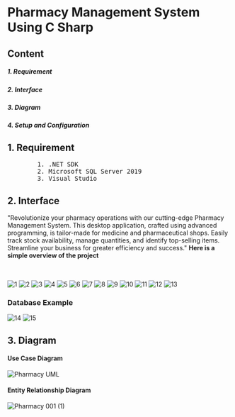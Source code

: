 <h1><b>Pharmacy Management System Using C Sharp</b></h1>
<h2>Content</h2>
<h5>1. Requirement</h5>
<h5>2. Interface</h5>
<h5>3. Diagram</h5>
<h5>4. Setup and Configuration</h5>
<h2>1. Requirement</h2>
<pre>
        1. .NET SDK
        2. Microsoft SQL Server 2019
        3. Visual Studio
</pre>
<h2>2. Interface</h2>
"Revolutionize your pharmacy operations with our cutting-edge Pharmacy Management System. This desktop application, crafted using advanced programming, is tailor-made for medicine and pharmaceutical shops. Easily track stock availability, manage quantities, and identify top-selling items. Streamline your business for greater efficiency and success."
<b>Here is a simple overview of the project</b> </br></br></br>

![1](https://github.com/Shakil-md-abdullah-al/Pharmacy-Management-System-Using-C-Sharp/assets/65440571/8f727fc2-993b-4bd4-9b32-c91f70f4663d)
![2](https://github.com/Shakil-md-abdullah-al/Pharmacy-Management-System-Using-C-Sharp/assets/65440571/d366a0ed-b90a-4620-9c9d-2f6c6c4d5ea4)
![3](https://github.com/Shakil-md-abdullah-al/Pharmacy-Management-System-Using-C-Sharp/assets/65440571/f29f01e2-1de0-4d24-a582-6e85b182e26a)
![4](https://github.com/Shakil-md-abdullah-al/Pharmacy-Management-System-Using-C-Sharp/assets/65440571/fd35b7b9-70fa-4a75-95aa-2f76f15b0a9f)
![5](https://github.com/Shakil-md-abdullah-al/Pharmacy-Management-System-Using-C-Sharp/assets/65440571/b6b1f76d-93f4-4cd0-bf8f-1da9f435c332)
![6](https://github.com/Shakil-md-abdullah-al/Pharmacy-Management-System-Using-C-Sharp/assets/65440571/4429ef87-bcd0-4784-9b89-4b6e698edc85)
![7](https://github.com/Shakil-md-abdullah-al/Pharmacy-Management-System-Using-C-Sharp/assets/65440571/9f4961d0-7839-4795-8213-a0073ed10e89)
![8](https://github.com/Shakil-md-abdullah-al/Pharmacy-Management-System-Using-C-Sharp/assets/65440571/6811076d-0a12-4d6c-ab41-4c29e88363d1)
![9](https://github.com/Shakil-md-abdullah-al/Pharmacy-Management-System-Using-C-Sharp/assets/65440571/614175aa-9a69-4a4b-8959-2c16bb3bcec3)
![10](https://github.com/Shakil-md-abdullah-al/Pharmacy-Management-System-Using-C-Sharp/assets/65440571/64deb5ab-c1ac-4345-a324-96d7692566c1)
![11](https://github.com/Shakil-md-abdullah-al/Pharmacy-Management-System-Using-C-Sharp/assets/65440571/f53f560b-dee7-4e02-8c7b-42f7296f0239)
![12](https://github.com/Shakil-md-abdullah-al/Pharmacy-Management-System-Using-C-Sharp/assets/65440571/4188d6cd-abcd-4953-9d15-ff1d60a0c294)
![13](https://github.com/Shakil-md-abdullah-al/Pharmacy-Management-System-Using-C-Sharp/assets/65440571/ba588643-f6c5-40d9-aa63-755b27deb0c0)

<h3>Database Example</h3>

![14](https://github.com/Shakil-md-abdullah-al/Pharmacy-Management-System-Using-C-Sharp/assets/65440571/533571e5-3632-452e-803c-d6135a28cbf0)
![15](https://github.com/Shakil-md-abdullah-al/Pharmacy-Management-System-Using-C-Sharp/assets/65440571/98cc2cba-1329-4ae3-9a08-d4abb4f598f0)


<h2>3. Diagram</h2>

<h4>Use Case Diagram</h4>

![Pharmacy UML](https://github.com/Shakil-md-abdullah-al/Pharmacy-Management-System-Using-C-Sharp/assets/65440571/bd5bd156-9f54-4596-a496-639fefba8b0e)

<h4>Entity Relationship Diagram</h4>

![Pharmacy 001 (1)](https://github.com/Shakil-md-abdullah-al/Pharmacy-Management-System-Using-C-Sharp/assets/65440571/3b0945bf-d4e6-4070-aba5-93b12b0665b6)



